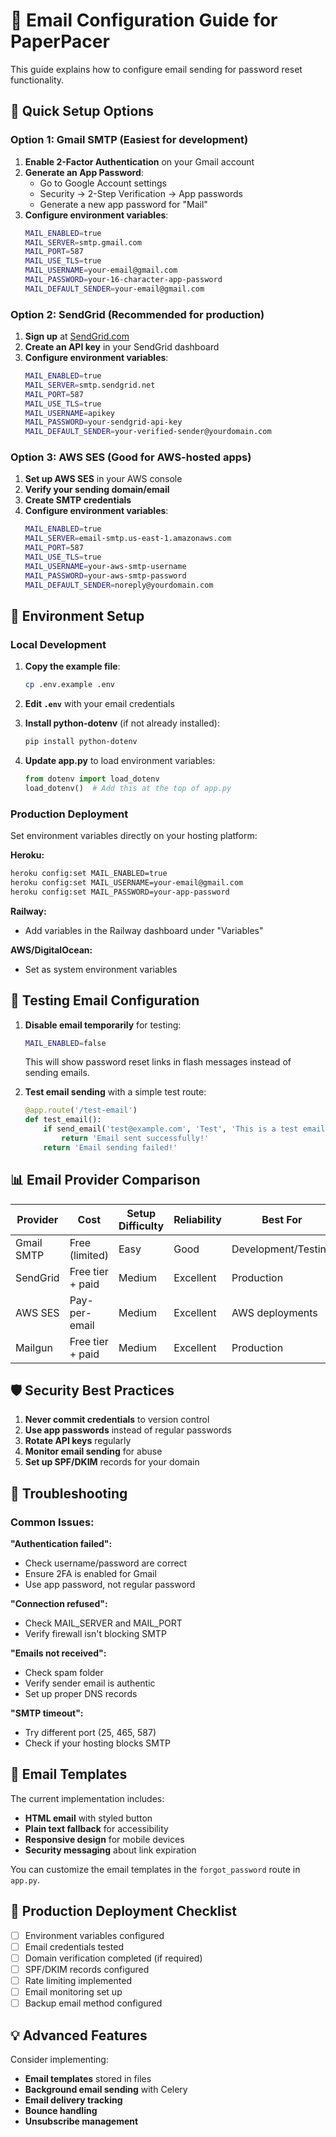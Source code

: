 # 📧 Email Configuration Guide for PaperPacer

This guide explains how to configure email sending for password reset functionality.

## 🚀 Quick Setup Options

### Option 1: Gmail SMTP (Easiest for development)

1. **Enable 2-Factor Authentication** on your Gmail account
2. **Generate an App Password**:
   - Go to Google Account settings
   - Security → 2-Step Verification → App passwords
   - Generate a new app password for "Mail"
3. **Configure environment variables**:
   ```bash
   MAIL_ENABLED=true
   MAIL_SERVER=smtp.gmail.com
   MAIL_PORT=587
   MAIL_USE_TLS=true
   MAIL_USERNAME=your-email@gmail.com
   MAIL_PASSWORD=your-16-character-app-password
   MAIL_DEFAULT_SENDER=your-email@gmail.com
   ```

### Option 2: SendGrid (Recommended for production)

1. **Sign up** at [SendGrid.com](https://sendgrid.com/)
2. **Create an API key** in your SendGrid dashboard
3. **Configure environment variables**:
   ```bash
   MAIL_ENABLED=true
   MAIL_SERVER=smtp.sendgrid.net
   MAIL_PORT=587
   MAIL_USE_TLS=true
   MAIL_USERNAME=apikey
   MAIL_PASSWORD=your-sendgrid-api-key
   MAIL_DEFAULT_SENDER=your-verified-sender@yourdomain.com
   ```

### Option 3: AWS SES (Good for AWS-hosted apps)

1. **Set up AWS SES** in your AWS console
2. **Verify your sending domain/email**
3. **Create SMTP credentials**
4. **Configure environment variables**:
   ```bash
   MAIL_ENABLED=true
   MAIL_SERVER=email-smtp.us-east-1.amazonaws.com
   MAIL_PORT=587
   MAIL_USE_TLS=true
   MAIL_USERNAME=your-aws-smtp-username
   MAIL_PASSWORD=your-aws-smtp-password
   MAIL_DEFAULT_SENDER=noreply@yourdomain.com
   ```

## 🔧 Environment Setup

### Local Development

1. **Copy the example file**:
   ```bash
   cp .env.example .env
   ```

2. **Edit `.env`** with your email credentials

3. **Install python-dotenv** (if not already installed):
   ```bash
   pip install python-dotenv
   ```

4. **Update app.py** to load environment variables:
   ```python
   from dotenv import load_dotenv
   load_dotenv()  # Add this at the top of app.py
   ```

### Production Deployment

Set environment variables directly on your hosting platform:

**Heroku:**
```bash
heroku config:set MAIL_ENABLED=true
heroku config:set MAIL_USERNAME=your-email@gmail.com
heroku config:set MAIL_PASSWORD=your-app-password
```

**Railway:**
- Add variables in the Railway dashboard under "Variables"

**AWS/DigitalOcean:**
- Set as system environment variables

## 🧪 Testing Email Configuration

1. **Disable email temporarily** for testing:
   ```bash
   MAIL_ENABLED=false
   ```
   This will show password reset links in flash messages instead of sending emails.

2. **Test email sending** with a simple test route:
   ```python
   @app.route('/test-email')
   def test_email():
       if send_email('test@example.com', 'Test', 'This is a test email'):
           return 'Email sent successfully!'
       return 'Email sending failed!'
   ```

## 📊 Email Provider Comparison

| Provider | Cost | Setup Difficulty | Reliability | Best For |
|----------|------|------------------|-------------|----------|
| Gmail SMTP | Free (limited) | Easy | Good | Development/Testing |
| SendGrid | Free tier + paid | Medium | Excellent | Production |
| AWS SES | Pay-per-email | Medium | Excellent | AWS deployments |
| Mailgun | Free tier + paid | Medium | Excellent | Production |

## 🛡️ Security Best Practices

1. **Never commit credentials** to version control
2. **Use app passwords** instead of regular passwords
3. **Rotate API keys** regularly
4. **Monitor email sending** for abuse
5. **Set up SPF/DKIM** records for your domain

## 🐛 Troubleshooting

### Common Issues:

**"Authentication failed":**
- Check username/password are correct
- Ensure 2FA is enabled for Gmail
- Use app password, not regular password

**"Connection refused":**
- Check MAIL_SERVER and MAIL_PORT
- Verify firewall isn't blocking SMTP

**"Emails not received":**
- Check spam folder
- Verify sender email is authentic
- Set up proper DNS records

**"SMTP timeout":**
- Try different port (25, 465, 587)
- Check if your hosting blocks SMTP

## 📝 Email Templates

The current implementation includes:
- **HTML email** with styled button
- **Plain text fallback** for accessibility
- **Responsive design** for mobile devices
- **Security messaging** about link expiration

You can customize the email templates in the `forgot_password` route in `app.py`.

## 🚀 Production Deployment Checklist

- [ ] Environment variables configured
- [ ] Email credentials tested
- [ ] Domain verification completed (if required)
- [ ] SPF/DKIM records configured
- [ ] Rate limiting implemented
- [ ] Email monitoring set up
- [ ] Backup email method configured

## 💡 Advanced Features

Consider implementing:
- **Email templates** stored in files
- **Background email sending** with Celery
- **Email delivery tracking**
- **Bounce handling**
- **Unsubscribe management**